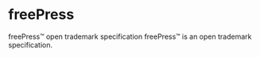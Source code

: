 # freePress
freePress™ open trademark specification 
freePress™ is an open trademark specification.
